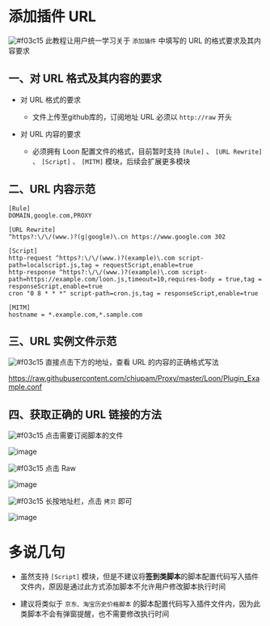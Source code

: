 # 添加插件 URL 

![#f03c15](https://placehold.it/15/f03c15/000000?text=+) 此教程让用户统一学习关于 `添加插件` 中填写的 URL 的格式要求及其内容要求

## 一、对 URL 格式及其内容的要求

- 对 URL 格式的要求

  - 文件上传至github库的，订阅地址 URL 必须以 `http://raw` 开头
  
- 对 URL 内容的要求

  - 必须拥有 Loon 配置文件的格式，目前暂时支持 `[Rule]` 、 `[URL Rewrite]` 、 `[Script]` 、 `[MITM]` 模块，后续会扩展更多模块
  
## 二、URL 内容示范

```
[Rule]
DOMAIN,google.com,PROXY

[URL Rewrite]
^https?:\/\/(www.)?(g|google)\.cn https://www.google.com 302

[Script]
http-request ^https?:\/\/(www.)?(example)\.com script-path=localscript.js,tag = requestScript,enable=true
http-response ^https?:\/\/(www.)?(example)\.com script-path=https://example.com/loon.js,timeout=10,requires-body = true,tag = responseScript,enable=true
cron "0 8 * * *" script-path=cron.js,tag = responseScript,enable=true

[MITM]
hostname = *.example.com,*.sample.com
```

## 三、URL 实例文件示范

![#f03c15](https://placehold.it/15/f03c15/000000?text=+) 直接点击下方的地址，查看 URL 的内容的正确格式写法

https://raw.githubusercontent.com/chiupam/Proxy/master/Loon/Plugin_Example.conf

## 四、获取正确的 URL 链接的方法

![#f03c15](https://placehold.it/15/f03c15/000000?text=+) 点击需要订阅脚本的文件

![image](https://raw.githubusercontent.com/chiupam/tutorial-image/master/Loon/Plus/Plugin_Raw_1.jpg)

![#f03c15](https://placehold.it/15/f03c15/000000?text=+) 点击 Raw

![image](https://raw.githubusercontent.com/chiupam/tutorial-image/master/Loon/Plus/Plugin_Raw_2.jpg)

![#f03c15](https://placehold.it/15/f03c15/000000?text=+) 长按地址栏，点击 `拷贝` 即可

![image](https://raw.githubusercontent.com/chiupam/tutorial-image/master/Loon/Plus/Plugin_Raw_3.jpg)

# 多说几句

- 虽然支持 `[Script]` 模块，但是不建议将**签到类脚本**的脚本配置代码写入插件文件内，原因是通过此方式添加脚本不允许用户修改脚本执行时间

- 建议将类似于 `京东、淘宝历史价格脚本` 的脚本配置代码写入插件文件内，因为此类脚本不会有弹窗提醒，也不需要修改执行时间
